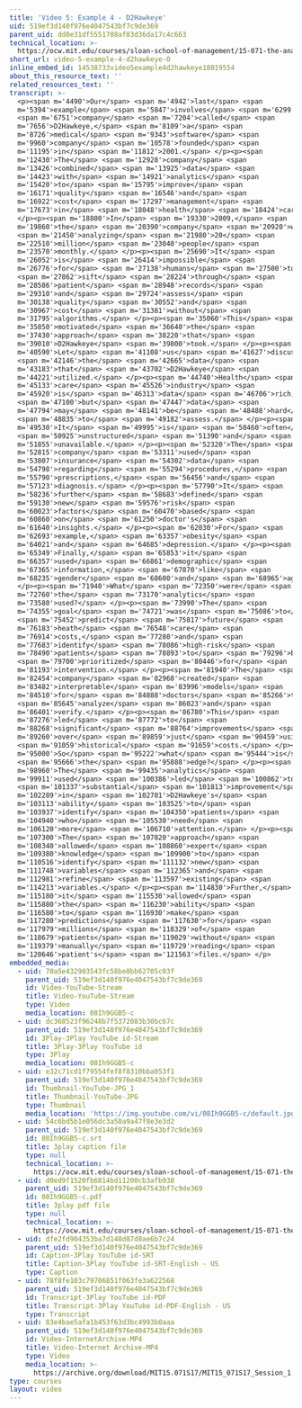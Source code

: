 ```yaml
---
title: 'Video 5: Example 4 - D2Hawkeye'
uid: 519ef3d140f976e4047543bf7c9de369
parent_uid: dd0e31df5551708af83d36da17c4c663
technical_location: >-
  https://ocw.mit.edu/courses/sloan-school-of-management/15-071-the-analytics-edge-spring-2017/an-introduction-to-analytics/the-analytics-edge-intelligence-happiness-and-health-lecture-sequence/video-5-example-4-d2hawkeye/video-5-example-4-d2hawkeye-0
short_url: video-5-example-4-d2hawkeye-0
inline_embed_id: 14538733video5example4d2hawkeye18019554
about_this_resource_text: ''
related_resources_text: ''
transcript: >-
  <p><span m='4490'>Our</span> <span m='4942'>last</span> <span
  m='5394'>example</span> <span m='5847'>involves</span> <span m='6299'>a</span>
  <span m='6751'>company</span> <span m='7204'>called</span> <span
  m='7656'>D2Hawkeye,</span> <span m='8109'>a</span> <span
  m='8726'>medical</span> <span m='9343'>software</span> <span
  m='9960'>company</span> <span m='10578'>founded</span> <span
  m='11195'>in</span> <span m='11812'>2001.</span> </p><p><span
  m='12430'>The</span> <span m='12928'>company</span> <span
  m='13426'>combined</span> <span m='13925'>data</span> <span
  m='14423'>with</span> <span m='14921'>analytics</span> <span
  m='15420'>to</span> <span m='15795'>improve</span> <span
  m='16171'>quality</span> <span m='16546'>and</span> <span
  m='16922'>cost</span> <span m='17297'>management</span> <span
  m='17673'>in</span> <span m='18048'>health</span> <span m='18424'>care.</span>
  </p><p><span m='18800'>In</span> <span m='19330'>2009,</span> <span
  m='19860'>the</span> <span m='20390'>company</span> <span m='20920'>was</span>
  <span m='21450'>analyzing</span> <span m='21980'>20</span> <span
  m='22510'>million</span> <span m='23040'>people</span> <span
  m='23570'>monthly.</span> </p><p><span m='25690'>It</span> <span
  m='26052'>is</span> <span m='26414'>impossible</span> <span
  m='26776'>for</span> <span m='27138'>humans</span> <span m='27500'>to</span>
  <span m='27862'>sift</span> <span m='28224'>through</span> <span
  m='28586'>patient</span> <span m='28948'>records</span> <span
  m='29310'>and</span> <span m='29724'>assess</span> <span
  m='30138'>quality</span> <span m='30552'>and</span> <span
  m='30967'>cost</span> <span m='31381'>without</span> <span
  m='31795'>algorithms.</span> </p><p><span m='35060'>This</span> <span
  m='35850'>motivated</span> <span m='36640'>the</span> <span
  m='37430'>approach</span> <span m='38220'>that</span> <span
  m='39010'>D2Hawkeye</span> <span m='39800'>took.</span> </p><p><span
  m='40590'>Let</span> <span m='41108'>us</span> <span m='41627'>discuss</span>
  <span m='42146'>the</span> <span m='42665'>data</span> <span
  m='43183'>that</span> <span m='43702'>D2Hawkeye</span> <span
  m='44221'>utilized.</span> </p><p><span m='44740'>Health</span> <span
  m='45133'>care</span> <span m='45526'>industry</span> <span
  m='45920'>is</span> <span m='46313'>data</span> <span m='46706'>rich,</span>
  <span m='47100'>but</span> <span m='47447'>data</span> <span
  m='47794'>may</span> <span m='48141'>be</span> <span m='48488'>hard</span>
  <span m='48835'>to</span> <span m='49182'>assess.</span> </p><p><span
  m='49530'>It</span> <span m='49995'>is</span> <span m='50460'>often</span>
  <span m='50925'>unstructured</span> <span m='51390'>and</span> <span
  m='51855'>unavailable.</span> </p><p><span m='52320'>The</span> <span
  m='52815'>company</span> <span m='53311'>used</span> <span
  m='53807'>insurance</span> <span m='54302'>data</span> <span
  m='54798'>regarding</span> <span m='55294'>procedures,</span> <span
  m='55790'>prescriptions,</span> <span m='56456'>and</span> <span
  m='57123'>diagnosis.</span> </p><p><span m='57790'>It</span> <span
  m='58236'>further</span> <span m='58683'>defined</span> <span
  m='59130'>new</span> <span m='59576'>risk</span> <span
  m='60023'>factors</span> <span m='60470'>based</span> <span
  m='60860'>on</span> <span m='61250'>doctor's</span> <span
  m='61640'>insights.</span> </p><p><span m='62030'>For</span> <span
  m='62693'>example,</span> <span m='63357'>obesity</span> <span
  m='64021'>and</span> <span m='64685'>depression.</span> </p><p><span
  m='65349'>Finally,</span> <span m='65853'>it</span> <span
  m='66357'>used</span> <span m='66861'>demographic</span> <span
  m='67365'>information,</span> <span m='67870'>like</span> <span
  m='68235'>gender</span> <span m='68600'>and</span> <span m='68965'>age.</span>
  </p><p><span m='71940'>What</span> <span m='72350'>were</span> <span
  m='72760'>the</span> <span m='73170'>analytics</span> <span
  m='73580'>used?</span> </p><p><span m='73990'>The</span> <span
  m='74355'>goal</span> <span m='74721'>was</span> <span m='75086'>to</span>
  <span m='75452'>predict</span> <span m='75817'>future</span> <span
  m='76183'>heath</span> <span m='76548'>care</span> <span
  m='76914'>costs,</span> <span m='77280'>and</span> <span
  m='77683'>identify</span> <span m='78086'>high-risk</span> <span
  m='78490'>patients</span> <span m='78893'>to</span> <span m='79296'>be</span>
  <span m='79700'>prioritized</span> <span m='80446'>for</span> <span
  m='81193'>intervention.</span> </p><p><span m='81940'>The</span> <span
  m='82454'>company</span> <span m='82968'>created</span> <span
  m='83482'>interpretable</span> <span m='83996'>models</span> <span
  m='84510'>for</span> <span m='84888'>doctors</span> <span m='85266'>to</span>
  <span m='85645'>analyze</span> <span m='86023'>and</span> <span
  m='86401'>verify.</span> </p><p><span m='86780'>This</span> <span
  m='87276'>led</span> <span m='87772'>to</span> <span
  m='88268'>significant</span> <span m='88764'>improvements</span> <span
  m='89260'>over</span> <span m='89859'>just</span> <span m='90459'>using</span>
  <span m='91059'>historical</span> <span m='91659'>costs.</span> </p><p><span
  m='95000'>So</span> <span m='95222'>what</span> <span m='95444'>is</span>
  <span m='95666'>the</span> <span m='95888'>edge?</span> </p><p><span
  m='98960'>The</span> <span m='99435'>analytics</span> <span
  m='99911'>used</span> <span m='100386'>led</span> <span m='100862'>to</span>
  <span m='101337'>substantial</span> <span m='101813'>improvement</span> <span
  m='102289'>in</span> <span m='102701'>D2Hawkeye's</span> <span
  m='103113'>ability</span> <span m='103525'>to</span> <span
  m='103937'>identify</span> <span m='104350'>patients</span> <span
  m='104940'>who</span> <span m='105530'>need</span> <span
  m='106120'>more</span> <span m='106710'>attention.</span> </p><p><span
  m='107300'>The</span> <span m='107820'>approach</span> <span
  m='108340'>allowed</span> <span m='108860'>expert</span> <span
  m='109380'>knowledge</span> <span m='109900'>to</span> <span
  m='110516'>identify</span> <span m='111132'>new</span> <span
  m='111748'>variables</span> <span m='112365'>and</span> <span
  m='112981'>refine</span> <span m='113597'>existing</span> <span
  m='114213'>variables.</span> </p><p><span m='114830'>Further,</span> <span
  m='115180'>it</span> <span m='115530'>allowed</span> <span
  m='115880'>the</span> <span m='116230'>ability</span> <span
  m='116580'>to</span> <span m='116930'>make</span> <span
  m='117280'>predictions</span> <span m='117630'>for</span> <span
  m='117979'>millions</span> <span m='118329'>of</span> <span
  m='118679'>patients</span> <span m='119029'>without</span> <span
  m='119379'>manually</span> <span m='119729'>reading</span> <span
  m='120646'>patient's</span> <span m='121563'>files.</span> </p>
embedded_media:
  - uid: 70a5e432903543fc58be8bb62705c03f
    parent_uid: 519ef3d140f976e4047543bf7c9de369
    id: Video-YouTube-Stream
    title: Video-YouTube-Stream
    type: Video
    media_location: 08Ih9GGB5-c
  - uid: dc368523f96248b7f5372083b30bc67c
    parent_uid: 519ef3d140f976e4047543bf7c9de369
    id: 3Play-3Play YouTube id-Stream
    title: 3Play-3Play YouTube id
    type: 3Play
    media_location: 08Ih9GGB5-c
  - uid: e32c71cd1f79554fef8f8310bba053f1
    parent_uid: 519ef3d140f976e4047543bf7c9de369
    id: Thumbnail-YouTube-JPG_1
    title: Thumbnail-YouTube-JPG
    type: Thumbnail
    media_location: 'https://img.youtube.com/vi/08Ih9GGB5-c/default.jpg'
  - uid: 54c6bd5b1e056dc3a50a9a47f8e3e3d2
    parent_uid: 519ef3d140f976e4047543bf7c9de369
    id: 08Ih9GGB5-c.srt
    title: 3play caption file
    type: null
    technical_location: >-
      https://ocw.mit.edu/courses/sloan-school-of-management/15-071-the-analytics-edge-spring-2017/an-introduction-to-analytics/the-analytics-edge-intelligence-happiness-and-health-lecture-sequence/video-5-example-4-d2hawkeye/video-5-example-4-d2hawkeye-0/08Ih9GGB5-c.srt
  - uid: d0ed9f1520fb6814bd11200cb3afb938
    parent_uid: 519ef3d140f976e4047543bf7c9de369
    id: 08Ih9GGB5-c.pdf
    title: 3play pdf file
    type: null
    technical_location: >-
      https://ocw.mit.edu/courses/sloan-school-of-management/15-071-the-analytics-edge-spring-2017/an-introduction-to-analytics/the-analytics-edge-intelligence-happiness-and-health-lecture-sequence/video-5-example-4-d2hawkeye/video-5-example-4-d2hawkeye-0/08Ih9GGB5-c.pdf
  - uid: dfe2fd904353ba7d148d87d8ae6b7c24
    parent_uid: 519ef3d140f976e4047543bf7c9de369
    id: Caption-3Play YouTube id-SRT
    title: Caption-3Play YouTube id-SRT-English - US
    type: Caption
  - uid: 78f8fe103c79706851f063fe3a622568
    parent_uid: 519ef3d140f976e4047543bf7c9de369
    id: Transcript-3Play YouTube id-PDF
    title: Transcript-3Play YouTube id-PDF-English - US
    type: Transcript
  - uid: 83e4bae5afa1b453f63d3bc4993b0aaa
    parent_uid: 519ef3d140f976e4047543bf7c9de369
    id: Video-InternetArchive-MP4
    title: Video-Internet Archive-MP4
    type: Video
    media_location: >-
      https://archive.org/download/MIT15.071S17/MIT15_071S17_Session_1.2.05_300k.mp4
type: courses
layout: video
---
```

